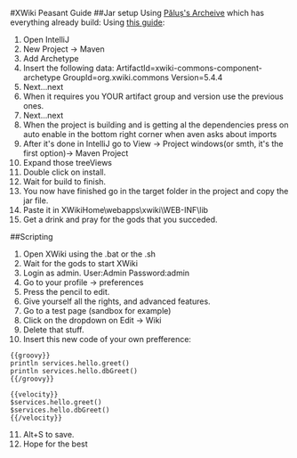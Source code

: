 #XWiki Peasant Guide
##Jar setup
Using [Păluș's Archeive](https://drive.google.com/file/d/171qbJabC5yGO3qu8Ug3uexm9tAi6yjHw/view?usp=sharing) which has everything already build:
Using [this guide](http://www.xwiki.org/xwiki/bin/view/Documentation/DevGuide/Tutorials/WritingComponents/):
1. Open IntelliJ
2. New Project -> Maven
3. Add Archetype
4. Insert the following data:
ArtifactId=xwiki-commons-component-archetype
GroupId=org.xwiki.commons
Version=5.4.4
5. Next...next
6. When it requires you YOUR artifact group and version use the previous ones.
7. Next...next
8. When the project is building and is getting al the dependencies press on auto enable in the bottom right corner when aven asks about imports
9. After it's done in IntelliJ go to View -> Project windows(or smth, it's the first option)-> Maven Project
10. Expand those treeViews
11. Double click on install.
12. Wait for build to finish.
13. You now have finished go in the target folder in the project and copy the jar file.
14. Paste it in XWikiHome\webapps\xwiki\WEB-INF\lib
15. Get a drink and pray for the gods that you succeded.

##Scripting
1. Open XWiki using the .bat or the .sh
2. Wait for the gods to start XWiki
3. Login as admin. User:Admin Password:admin
4. Go to your profile -> preferences
5. Press the pencil to edit.
6. Give yourself all the rights, and advanced features.
7. Go to a test page (sandbox for example)
8. Click on the dropdown on Edit -> Wiki
9. Delete that stuff.
10. Insert this new code of your own prefference:
```
{{groovy}}
println services.hello.greet()
println services.hello.dbGreet()
{{/groovy}}
```
```
{{velocity}}
$services.hello.greet()
$services.hello.dbGreet()
{{/velocity}}
```
11. Alt+S to save.
12. Hope for the best